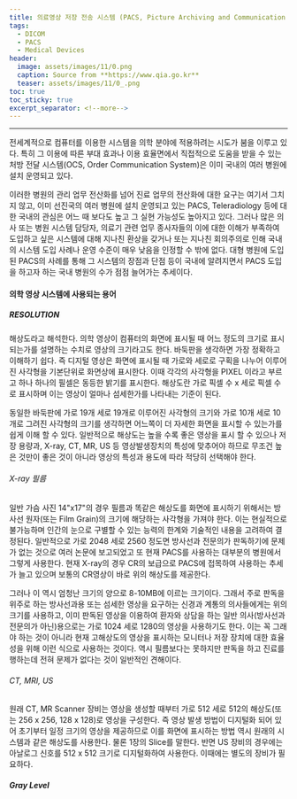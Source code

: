 ```yaml
---
title: 의료영상 저장 전송 시스템 (PACS, Picture Archiving and Communication System)
tags:
  - DICOM
  - PACS
  - Medical Devices
header:
  image: assets/images/11/0.png
  caption: Source from **https://www.qia.go.kr**
  teaser: assets/images/11/0_.png
toc: true
toc_sticky: true
excerpt_separator: <!--more-->
---
```

---

전세계적으로 컴퓨터를 이용한 시스템을 의학 분야에 적용하려는 시도가 붐을 이루고 있다.
특히 그 이용에 따른 부대 효과나 이용 효율면에서 직접적으로 도움을 받을 수 있는 처방 전달 시스템(OCS, Order Communication System)은 이미 국내의 여러 병원에 설치 운영되고 있다.

이러한 병원의 관리 업무 전산화를 넘어 진료 업무의 전산화에 대한 요구는 여기서 그치지 않고, 이미 선진국의 여러 병원에 설치 운영되고 있는 PACS, Teleradiology 등에 대한 국내의 관심은 어느 때 보다도 높고 그 실현 가능성도 높아지고 있다.
그러나 많은 의사 또는 병원 시스템 담당자, 의료기 관련 업무 종사자들의 이에 대한 이해가 부족하여 도입하고 싶은 시스템에 대해 지나친 환상을 갖거나 또는 지나친 회의주의로 인해 국내의 시스템 도입 사례나 운영 수준이 매우 낮음을 인정할 수 밖에 없다.
대형 병원에 도입된 PACS의 사례를 통해 그 시스템의 장점과 단점 등이 국내에 알려지면서 PACS 도입을 하고자 하는 국내 병원의 수가 점점 늘어가는 추세이다.

#### 의학 영상 시스템에 사용되는 용어

##### RESOLUTION

해상도라고 해석한다.
의학 영상이 컴퓨터의 화면에 표시될 때 어느 정도의 크기로 표시되는가를 설명하는 수치로 영상의 크기라고도 한다.
바둑판을 생각하면 가장 정확하고 이해하기 쉽다.
즉 디지털 영상은 화면에 표시될 때 가로와 세로로 구획을 나누어 이루어진 사각형을 기본단위로 화면상에 표시한다.
이때 각각의 사각형을 PIXEL 이라고 부르고 하나 하나의 필셀은 동등한 밝기를 표시한다.
해상도란 가로 픽셀 수 x 세로 픽셀 수로 표시하며 이는 영상이 얼마나 섬세한가를 나타내는 기준이 된다.

동일한 바둑판에 가로 19개 세로 19개로 이루어진 사각형의 크기와 가로 10개 세로 10개로 그려진 사각형의 크기를 생각하면 어느쪽이 더 자세한 화면을 표시할 수 있는가를 쉽게 이해 할 수 있다.
일반적으로 해상도는 높을 수록 좋은 영상을 표시 할 수 있으나 저장 용량과, X-ray, CT, MR, US 등 영상발생장치의 특성에 맞추어야 하므로 무조건 높은 것만이 좋은 것이 아니라 영상의 특성과 용도에 따라 적당히 선택해야 한다.

###### X-ray 필름

일반 가슴 사진 14"x17"의 경우 필름과 똑같은 해상도를 화면에 표시하기 위해서는 방사선 원자(또는 Film Grain)의 크기에 해당하는 사각형을 가져야 한다.
이는 현실적으로 불가능하며 인간의 눈으로 구별할 수 있는 능력의 한계와 기술적인 내용을 고려하여 결정된다.
일반적으로 가로 2048 세로 2560 정도면 방사선과 전문의가 판독하기에 문제가 없는 것으로 여러 논문에 보고되었고 또 현재 PACS를 사용하는 대부분의 병원에서 그렇게 사용한다.
현재 X-ray의 경우 CR의 보급으로 PACS에 접목하여 사용하는 추세가 늘고 있으며 보통의 CR영상이 바로 위의 해상도를 제공한다.

그러나 이 역시 엄청난 크기의 양으로 8-10MB에 이르는 크기이다.
그래서 주로 판독을 위주로 하는 방사선과용 또는 섬세한 영상을 요구하는 신경과 계통의 의사들에게는 위의 크기를 사용하고, 이미 판독된 영상을 이용하여 환자와 상담을 하는 일반 의사(방사선과 전문의가 아닌)용으로는 가로 1024 세로 1280의 영상을 사용하기도 한다.
이는 꼭 그래야 하는 것이 아니라 현재 고해상도의 영상을 표시하는 모니터나 저장 장치에 대한 효율성을 위해 이런 식으로 사용하는 것이다.
역시 필름보다는 못하지만 판독을 하고 진료를 행하는데 전혀 문제가 없다는 것이 일반적인 견해이다.

###### CT, MRI, US

원래 CT, MR Scanner 장비는 영상을 생성할 때부터 가로 512 세로 512의 해상도(또는 256 x 256, 128 x 128)로 영상을 구성한다.
즉 영상 발생 방법이 디지털화 되어 있어 초기부터 일정 크기의 영상을 제공하므로 이를 화면에 표시하는 방법 역시 원래의 시스템과 같은 해상도를 사용한다.
물론 1장의 Slice를 말한다.
반면 US 장비의 경우에는 아날로그 신호를 512 x 512 크기로 디지털화하여 사용한다.
이때에는 별도의 장비가 필요하다.

##### Gray Level

